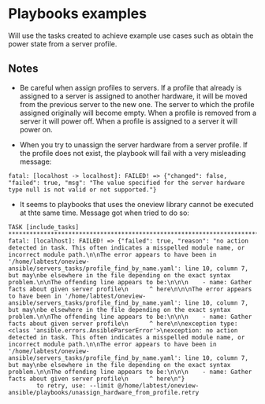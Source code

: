 # Playbooks examples

Will use the tasks created to achieve example use cases such as obtain the power state from a server profile.


## Notes
 - Be careful when assign profiles to servers. If a profile that already is assigned to a server is assigned to another hardware, it will be moved from the previous server to the new one. The server to which the profile assigned originally will become empty. When a profile is removed from a server it will power off. When a profile is assigned to a server it will power on.

 - When you try to unassign the server hardware from a server profile. If the profile does not exist, the playbook will fail with a very misleading message: 
~~~        
fatal: [localhost -> localhost]: FAILED! => {"changed": false, "failed": true, "msg": "The value specified for the server hardware type null is not valid or not supported."}
~~~


 - It seems to playbooks that uses the oneview library cannot be executed at thte same time. Message got when tried to do so:
~~~
TASK [include_tasks] **************************************************************************************************************************************
fatal: [localhost]: FAILED! => {"failed": true, "reason": "no action detected in task. This often indicates a misspelled module name, or incorrect module path.\n\nThe error appears to have been in '/home/labtest/oneview-ansible/servers_tasks/profile_find_by_name.yaml': line 10, column 7, but may\nbe elsewhere in the file depending on the exact syntax problem.\n\nThe offending line appears to be:\n\n\n    - name: Gather facts about given server profile\n      ^ here\n\n\nThe error appears to have been in '/home/labtest/oneview-ansible/servers_tasks/profile_find_by_name.yaml': line 10, column 7, but may\nbe elsewhere in the file depending on the exact syntax problem.\n\nThe offending line appears to be:\n\n\n    - name: Gather facts about given server profile\n      ^ here\n\nexception type: <class 'ansible.errors.AnsibleParserError'>\nexception: no action detected in task. This often indicates a misspelled module name, or incorrect module path.\n\nThe error appears to have been in '/home/labtest/oneview-ansible/servers_tasks/profile_find_by_name.yaml': line 10, column 7, but may\nbe elsewhere in the file depending on the exact syntax problem.\n\nThe offending line appears to be:\n\n\n    - name: Gather facts about given server profile\n      ^ here\n"}
        to retry, use: --limit @/home/labtest/oneview-ansible/playbooks/unassign_hardware_from_profile.retry
~~~
